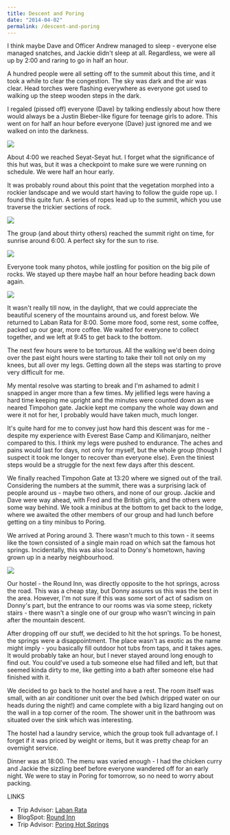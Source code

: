 ```yaml
---
title: Descent and Poring
date: "2014-04-02"
permalink: /descent-and-poring
---
```

I think maybe Dave and Officer Andrew managed to sleep - everyone else managed snatches, and Jackie didn't sleep at all. Regardless, we were all up by 2:00 and raring to go in half an hour.

A hundred people were all setting off to the summit about this time, and it took a while to clear the congestion. The sky was dark and the air was clear. Head torches were flashing everywhere as everyone got used to walking up the steep wooden steps in the dark.

I regaled (pissed off) everyone (Dave) by talking endlessly about how there would always be a Justin Bieber-like figure for teenage girls to adore. This went on for half an hour before everyone (Dave) just ignored me and we walked on into the darkness.

![](/assets/optimised/night.jpg)

About 4:00 we reached Seyat-Seyat hut. I forget what the significance of this hut was, but it was a checkpoint to make sure we were running on schedule. We were half an hour early.

It was probably round about this point that the vegetation morphed into a rockier landscape and we would start having to follow the guide rope up. I found this quite fun. A series of ropes lead up to the summit, which you use traverse the trickier sections of rock.

![](/assets/optimised/sunrise.jpg)

The group (and about thirty others) reached the summit right on time, for sunrise around 6:00. A perfect sky for the sun to rise.

![](/assets/optimised/summit.jpg)

Everyone took many photos, while jostling for position on the big pile of rocks. We stayed up there maybe half an hour before heading back down again.

![](/assets/optimised/descent.jpg)

It wasn't really till now, in the daylight, that we could appreciate the beautiful scenery of the mountains around us, and forest below. We returned to Laban Rata for 8:00. Some more food, some rest, some coffee, packed up our gear, more coffee. We waited for everyone to collect together, and we left at 9:45 to get back to the bottom.

The next few hours were to be torturous. All the walking we'd been doing over the past eight hours were starting to take their toll not only on my knees, but all over my legs. Getting down all the steps was starting to prove very difficult for me.

My mental resolve was starting to break and I'm ashamed to admit I snapped in anger more than a few times. My jellified legs were having a hard time keeping me upright and the minutes were counted down as we neared Timpohon gate. Jackie kept me company the whole way down and were it not for her, I probably would have taken much, much longer.

It's quite hard for me to convey just how hard this descent was for me - despite my experience with Everest Base Camp and Kilimanjaro, neither compared to this. I think my legs were pushed to endurance. The aches and pains would last for days, not only for myself, but the whole group (though I suspect it took me longer to recover than everyone else). Even the tiniest steps would be a struggle for the next few days after this descent.

We finally reached Timpohon Gate at 13:20 where we signed out of the trail. Considering the numbers at the summit, there was a surprising lack of people around us - maybe two others, and none of our group. Jackie and Dave were way ahead, with Fred and the British girls, and the others were some way behind. We took a minibus at the bottom to get back to the lodge, where we awaited the other members of our group and had lunch before getting on a tiny minibus to Poring.

We arrived at Poring around 3. There wasn't much to this town - it seems like the town consisted of a single main road on which sat the famous hot springs. Incidentally, this was also local to Donny's hometown, having grown up in a nearby neighbourhood.

![](/assets/optimised/roundinn.jpg)

Our hostel - the Round Inn, was directly opposite to the hot springs, across the road. This was a cheap stay, but Donny assures us this was the best in the area. However, I'm not sure if this was some sort of act of sadism on Donny's part, but the entrance to our rooms was via some steep, rickety stairs - there wasn't a single one of our group who wasn't wincing in pain after the mountain descent.

After dropping off our stuff, we decided to hit the hot springs. To be honest, the springs were a disappointment. The place wasn't as exotic as the name might imply - you basically fill outdoor hot tubs from taps, and it takes ages. It would probably take an hour, but I never stayed around long enough to find out. You could've used a tub someone else had filled and left, but that seemed kinda dirty to me, like getting into a bath after someone else had finished with it.

We decided to go back to the hostel and have a rest. The room itself was small, with an air conditioner unit over the bed (which dripped water on our heads during the night!) and came complete with a big lizard hanging out on the wall in a top corner of the room. The shower unit in the bathroom was situated over the sink which was interesting.

The hostel had a laundry service, which the group took full advantage of. I forget if it was priced by weight or items, but it was pretty cheap for an overnight service.

Dinner was at 18:00. The menu was varied enough - I had the chicken curry and Jackie the sizzling beef before everyone wandered off for an early night. We were to stay in Poring for tomorrow, so no need to worry about packing.

LINKS

- Trip Advisor: [Laban Rata](http://www.tripadvisor.co.uk/Hotel_Review-g298307-d1190459-Reviews-Laban_Rata-Kota_Kinabalu_Kota_Kinabalu_District_West_Coast_Division_Sabah.html)
- BlogSpot: [Round Inn](http://hotspringroom.blogspot.co.uk/2010/02/round-inn.html)
- Trip Advisor: [Poring Hot Springs](http://www.tripadvisor.co.uk/Attraction_Review-g298307-d455059-Reviews-Poring_Hot_Springs-Kota_Kinabalu_Kota_Kinabalu_District_West_Coast_Division_Sabah.html)
